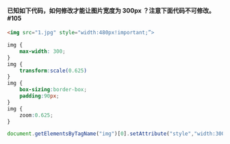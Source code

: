 #### 已知如下代码，如何修改才能让图片宽度为 300px ？注意下面代码不可修改。 #105
```html
<img src="1.jpg" style="width:480px!important;”>
```

```css
img {
    max-width: 300;
}
img {
    transform:scale(0.625)
}
img {
    box-sizing:border-box;
    padding:90px;
}
img {
    zoom:0.625;
}
```
```javascript
document.getElementsByTagName("img")[0].setAttribute("style","width:300px!important;)
```
